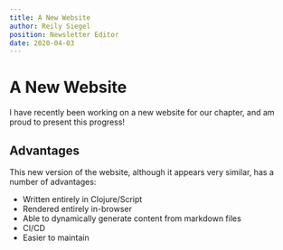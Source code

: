 ```yaml
---
title: A New Website
author: Reily Siegel
position: Newsletter Editor
date: 2020-04-03
---
```


# A New Website
I have recently been working on a new website for our chapter, and am proud to
present this progress!

## Advantages
This new version of the website, although it appears very similar, has a number
of advantages:

- Written entirely in Clojure/Script
- Rendered entirely in-browser
- Able to dynamically generate content from markdown files
- CI/CD
- Easier to maintain
